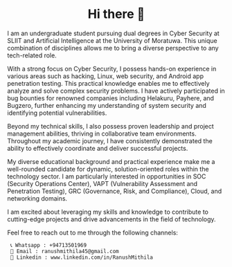 <h1 align="center">
 Hi there 👋
 </h1>

I am an undergraduate student pursuing dual degrees in Cyber Security at SLIIT and Artificial Intelligence at the University of Moratuwa. This unique combination of disciplines allows me to bring a diverse perspective to any tech-related role.

With a strong focus on Cyber Security, I possess hands-on experience in various areas such as hacking, Linux, web security, and Android app penetration testing. This practical knowledge enables me to effectively analyze and solve complex security problems. I have actively participated in bug bounties for renowned companies including Helakuru, Payhere, and Bugzero, further enhancing my understanding of system security and identifying potential vulnerabilities.

Beyond my technical skills, I also possess proven leadership and project management abilities, thriving in collaborative team environments. Throughout my academic journey, I have consistently demonstrated the ability to effectively coordinate and deliver successful projects.

My diverse educational background and practical experience make me a well-rounded candidate for dynamic, solution-oriented roles within the technology sector. I am particularly interested in opportunities in SOC (Security Operations Center), VAPT (Vulnerability Assessment and Penetration Testing), GRC (Governance, Risk, and Compliance), Cloud, and networking domains.

I am excited about leveraging my skills and knowledge to contribute to cutting-edge projects and drive advancements in the field of technology.

Feel free to reach out to me through the following channels:

     📞 Whatsapp : +94713501969
     📧 Email : ranushmithila45@gmail.com
     💼 Linkedin : www.linkedin.com/in/RanushMithila
<!--
**RanushMithila/RanushMithila** is a ✨ _special_ ✨ repository because its `README.md` (this file) appears on your GitHub profile.

Here are some ideas to get you started:

- 🔭 I’m currently working on ...

- 👯 I’m looking to collaborate on ...
- 🤔 I’m looking for help with ...
- 💬 Ask me about ...
- 📫 How to reach me: ...
- 😄 Pronouns: ...
- ⚡ Fun fact: ...
-->
